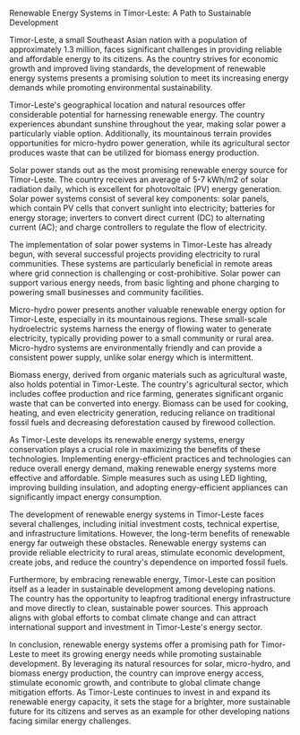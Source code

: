 Renewable Energy Systems in Timor-Leste: A Path to Sustainable Development

Timor-Leste, a small Southeast Asian nation with a population of approximately 1.3 million, faces significant challenges in providing reliable and affordable energy to its citizens. As the country strives for economic growth and improved living standards, the development of renewable energy systems presents a promising solution to meet its increasing energy demands while promoting environmental sustainability.

Timor-Leste's geographical location and natural resources offer considerable potential for harnessing renewable energy. The country experiences abundant sunshine throughout the year, making solar power a particularly viable option. Additionally, its mountainous terrain provides opportunities for micro-hydro power generation, while its agricultural sector produces waste that can be utilized for biomass energy production.

Solar power stands out as the most promising renewable energy source for Timor-Leste. The country receives an average of 5-7 kWh/m2 of solar radiation daily, which is excellent for photovoltaic (PV) energy generation. Solar power systems consist of several key components: solar panels, which contain PV cells that convert sunlight into electricity; batteries for energy storage; inverters to convert direct current (DC) to alternating current (AC); and charge controllers to regulate the flow of electricity.

The implementation of solar power systems in Timor-Leste has already begun, with several successful projects providing electricity to rural communities. These systems are particularly beneficial in remote areas where grid connection is challenging or cost-prohibitive. Solar power can support various energy needs, from basic lighting and phone charging to powering small businesses and community facilities.

Micro-hydro power presents another valuable renewable energy option for Timor-Leste, especially in its mountainous regions. These small-scale hydroelectric systems harness the energy of flowing water to generate electricity, typically providing power to a small community or rural area. Micro-hydro systems are environmentally friendly and can provide a consistent power supply, unlike solar energy which is intermittent.

Biomass energy, derived from organic materials such as agricultural waste, also holds potential in Timor-Leste. The country's agricultural sector, which includes coffee production and rice farming, generates significant organic waste that can be converted into energy. Biomass can be used for cooking, heating, and even electricity generation, reducing reliance on traditional fossil fuels and decreasing deforestation caused by firewood collection.

As Timor-Leste develops its renewable energy systems, energy conservation plays a crucial role in maximizing the benefits of these technologies. Implementing energy-efficient practices and technologies can reduce overall energy demand, making renewable energy systems more effective and affordable. Simple measures such as using LED lighting, improving building insulation, and adopting energy-efficient appliances can significantly impact energy consumption.

The development of renewable energy systems in Timor-Leste faces several challenges, including initial investment costs, technical expertise, and infrastructure limitations. However, the long-term benefits of renewable energy far outweigh these obstacles. Renewable energy systems can provide reliable electricity to rural areas, stimulate economic development, create jobs, and reduce the country's dependence on imported fossil fuels.

Furthermore, by embracing renewable energy, Timor-Leste can position itself as a leader in sustainable development among developing nations. The country has the opportunity to leapfrog traditional energy infrastructure and move directly to clean, sustainable power sources. This approach aligns with global efforts to combat climate change and can attract international support and investment in Timor-Leste's energy sector.

In conclusion, renewable energy systems offer a promising path for Timor-Leste to meet its growing energy needs while promoting sustainable development. By leveraging its natural resources for solar, micro-hydro, and biomass energy production, the country can improve energy access, stimulate economic growth, and contribute to global climate change mitigation efforts. As Timor-Leste continues to invest in and expand its renewable energy capacity, it sets the stage for a brighter, more sustainable future for its citizens and serves as an example for other developing nations facing similar energy challenges.